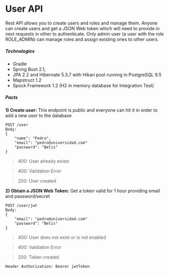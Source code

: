 # User API

Rest API allows you to create users and roles and manage them. Anyone can create users and get a JSON Web token which will need to provide in next requests in other to authenticate. Only admin user (a user with the role ROLE_ADMIN) can manage roles and assign existing ones to other users.
 
##### Technologies
- Gradle
- Spring Boot 2.1,
- JPA 2.2 and Hibernate 5.3.7 with Hikari pool running in PostgreSQL 9.5 
- Mapstruct 1.2
- Spock Framework 1.2 (H2 in memory database for Integration Test)

##### Pacts
**1) Create user:** This endpoint is public and everyone can hit it in order to add a new user to the database 
```
POST /user
Body:
{
	"name": "Pedro",
	"email": "pedro@universidad.com"
	"password": "Betis"
}
```
> 400: User already exists

> 400: Validation Error

> 200: User created

**2) Obtain a JSON Web Token:** Get a token valid for 1 hour providing email and password/secret
```
POST /user/jwt
Body:
{
	"email": "pedro@universidad.com"
	"password": "Betis"
}
```
> 400: User does not exist or is not enabled

> 400: Validation Error

> 200: Token created
```
Header Authorization: Bearer jwtToken
```